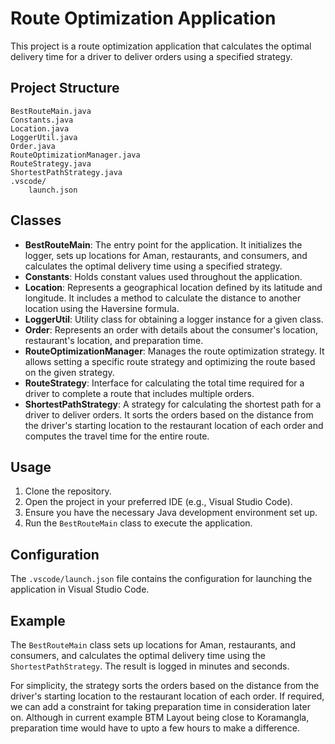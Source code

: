 # Route Optimization Application

This project is a route optimization application that calculates the optimal delivery time for a driver to deliver orders using a specified strategy.

## Project Structure

```
BestRouteMain.java
Constants.java
Location.java
LoggerUtil.java
Order.java
RouteOptimizationManager.java
RouteStrategy.java
ShortestPathStrategy.java
.vscode/
    launch.json
```

## Classes

- **BestRouteMain**: The entry point for the application. It initializes the logger, sets up locations for Aman, restaurants, and consumers, and calculates the optimal delivery time using a specified strategy.
- **Constants**: Holds constant values used throughout the application.
- **Location**: Represents a geographical location defined by its latitude and longitude. It includes a method to calculate the distance to another location using the Haversine formula.
- **LoggerUtil**: Utility class for obtaining a logger instance for a given class.
- **Order**: Represents an order with details about the consumer's location, restaurant's location, and preparation time.
- **RouteOptimizationManager**: Manages the route optimization strategy. It allows setting a specific route strategy and optimizing the route based on the given strategy.
- **RouteStrategy**: Interface for calculating the total time required for a driver to complete a route that includes multiple orders.
- **ShortestPathStrategy**: A strategy for calculating the shortest path for a driver to deliver orders. It sorts the orders based on the distance from the driver's starting location to the restaurant location of each order and computes the travel time for the entire route.

## Usage

1. Clone the repository.
2. Open the project in your preferred IDE (e.g., Visual Studio Code).
3. Ensure you have the necessary Java development environment set up.
4. Run the `BestRouteMain` class to execute the application.

## Configuration

The `.vscode/launch.json` file contains the configuration for launching the application in Visual Studio Code.

## Example

The `BestRouteMain` class sets up locations for Aman, restaurants, and consumers, and calculates the optimal delivery time using the `ShortestPathStrategy`. The result is logged in minutes and seconds.

For simplicity, the strategy sorts the orders based on the distance from the driver's starting location to the restaurant location of each order.
If required, we can add a constraint for taking preparation time in consideration later on. 
Although in current example BTM Layout being close to Koramangla, preparation time would have to upto a few hours to make a difference.

